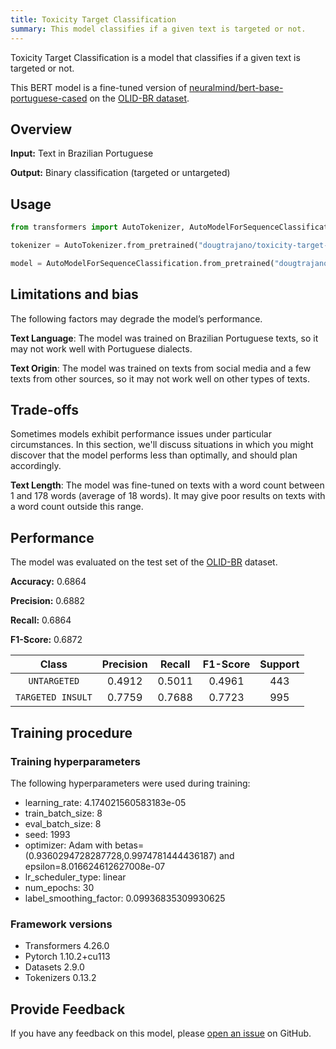 ```yaml
---
title: Toxicity Target Classification
summary: This model classifies if a given text is targeted or not.
---
```


Toxicity Target Classification is a model that classifies if a given text is targeted or not.

This BERT model is a fine-tuned version of [neuralmind/bert-base-portuguese-cased](https://huggingface.co/neuralmind/bert-base-portuguese-cased) on the [OLID-BR dataset](https://huggingface.co/datasets/dougtrajano/olid-br).

## Overview

**Input:** Text in Brazilian Portuguese

**Output:** Binary classification (targeted or untargeted)

## Usage

```python
from transformers import AutoTokenizer, AutoModelForSequenceClassification

tokenizer = AutoTokenizer.from_pretrained("dougtrajano/toxicity-target-classification")

model = AutoModelForSequenceClassification.from_pretrained("dougtrajano/toxicity-target-classification")
```

## Limitations and bias

The following factors may degrade the model’s performance.

**Text Language**:  The model was trained on Brazilian Portuguese texts, so it may not work well with Portuguese dialects.

**Text Origin**: The model was trained on texts from social media and a few texts from other sources, so it may not work well on other types of texts.

## Trade-offs

Sometimes models exhibit performance issues under particular circumstances. In this section, we'll discuss situations in which you might discover that the model performs less than optimally, and should plan accordingly.

**Text Length**: The model was fine-tuned on texts with a word count between 1 and 178 words (average of 18 words). It may give poor results on texts with a word count outside this range.

## Performance

The model was evaluated on the test set of the [OLID-BR](https://dougtrajano.github.io/olid-br/) dataset.

**Accuracy:** 0.6864

**Precision:** 0.6882

**Recall:** 0.6864

**F1-Score:** 0.6872

| Class | Precision | Recall | F1-Score | Support |
| :---: | :-------: | :----: | :------: | :-----: |
| `UNTARGETED` | 0.4912 | 0.5011 | 0.4961 | 443 |
| `TARGETED INSULT` | 0.7759 | 0.7688 | 0.7723 | 995 |

## Training procedure

### Training hyperparameters

The following hyperparameters were used during training:

- learning_rate: 4.174021560583183e-05
- train_batch_size: 8
- eval_batch_size: 8
- seed: 1993
- optimizer: Adam with betas=(0.9360294728287728,0.9974781444436187) and epsilon=8.016624612627008e-07
- lr_scheduler_type: linear
- num_epochs: 30
- label_smoothing_factor: 0.09936835309930625

### Framework versions

- Transformers 4.26.0
- Pytorch 1.10.2+cu113
- Datasets 2.9.0
- Tokenizers 0.13.2

## Provide Feedback

If you have any feedback on this model, please [open an issue](https://github.com/DougTrajano/ToChiquinho/issues/new) on GitHub.
